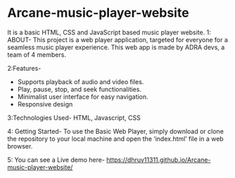 # Arcane-music-player-website
It is a basic HTML, CSS and JavaScript based music player website.
1: ABOUT- This project is a web player application, targeted for everyone for a seamless music player experience. This web app is made by ADRA devs, a team of 4 members.

2:Features-
- Supports playback of audio and video files.
- Play, pause, stop, and seek functionalities.
- Minimalist user interface for easy navigation.
- Responsive design 
	
3:Technologies Used-
HTML, Javascript, CSS	

4: Getting Started-
To use the Basic Web Player, simply download or clone the repository to your local machine and open the ‘index.html’ file in a web browser.

5: You can see a Live demo here-
https://dhruv11311.github.io/Arcane-music-player-website/
